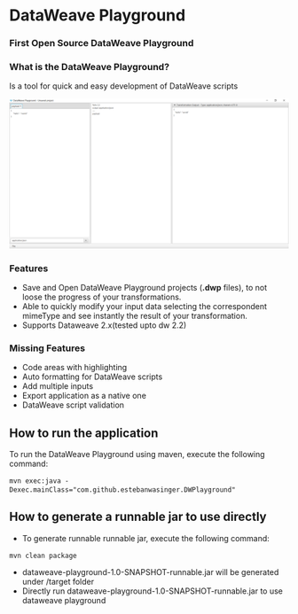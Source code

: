 # DataWeave Playground
### First Open Source DataWeave Playground

### What is the DataWeave Playground?

Is a tool for quick and easy development of DataWeave scripts

![DataWeave Playground](./images/playground.png)

### Features

* Save and Open DataWeave Playground projects (**.dwp** files), to not loose the progress of your transformations.
* Able to quickly modify your input data selecting the correspondent mimeType and see instantly the result of your transformation.
* Supports Dataweave 2.x(tested upto dw 2.2)

### Missing Features
* Code areas with highlighting
* Auto formatting for DataWeave scripts
* Add multiple inputs
* Export application as a native one
* DataWeave script validation

## How to run the application

To run the DataWeave Playground using maven, execute the following command:

```
mvn exec:java -Dexec.mainClass="com.github.estebanwasinger.DWPlayground"
```

## How to generate a runnable jar to use directly

* To generate runnable runnable jar, execute the following command:

```
mvn clean package
```
* dataweave-playground-1.0-SNAPSHOT-runnable.jar will be generated under /target folder 
* Directly run dataweave-playground-1.0-SNAPSHOT-runnable.jar to use dataweave playground